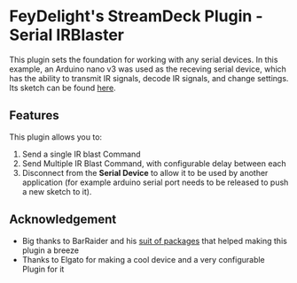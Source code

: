 # FeyDelight's StreamDeck Plugin - Serial IRBlaster

This plugin sets the foundation for working with any serial devices. 
In this example, an Arduino nano v3 was used as the receving serial device, 
which has the ability to transmit IR signals, decode IR signals, and change 
settings. Its sketch can be found [here](https://github.com/feydelight/IRDecoderAndBlaster). 

## Features
This plugin allows you to:
1. Send a single IR blast Command
1. Send Multiple IR Blast Command, with configurable delay between each
1. Disconnect from the **Serial Device** to allow it to be used by another application (for example arduino serial port needs to be released to push a new sketch to it).

## Acknowledgement
* Big thanks to BarRaider and his [suit of packages](https://github.com/BarRaider/streamdeck-tools) that helped making this plugin a breeze
* Thanks to Elgato for making a cool device and a very configurable Plugin for it